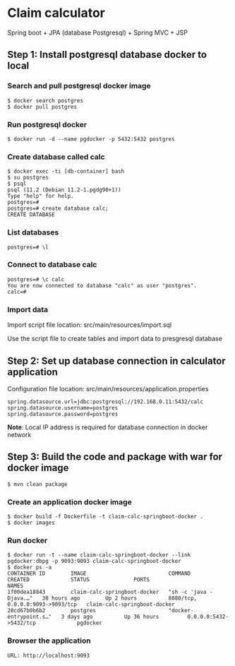 # Claim calculator

Spring boot + JPA (database Postgresql) + Spring MVC + JSP

## **Step 1:** Install postgresql database docker to local

### Search and pull postgresql docker image
```
$ docker search postgres
$ docker pull postgres
```

### Run postgresql docker
```
$ docker run -d --name pgdocker -p 5432:5432 postgres
```

### Create database called **calc**
```
$ docker exec -ti [db-container] bash
$ su postgres
$ psql
psql (11.2 (Debian 11.2-1.pgdg90+1))
Type "help" for help.
postgres=#
postgres=# create database calc;
CREATE DATABASE
```

### List databases
```
postgres=# \l
```

### Connect to database **calc**
```
postgres=# \c calc
You are now connected to database "calc" as user "postgres".
calc=#
```

### Import data 

Import script file location: src/main/resources/import.sql

Use the script file to create tables and import data to presgresql database

## **Step 2:** Set up database connection in calculator application

Configuration file location: src/main/resources/application.properties
```
spring.datasource.url=jdbc:postgresql://192.168.0.11:5432/calc
spring.datasource.username=postgres
spring.datasource.password=postgres
````

**Note**: Local IP address is required for database connection in docker network

## **Step 3:** Build the code and package with war for docker image
```
$ mvn clean package
```

### Create an application docker image
```
$ docker build -f Dockerfile -t claim-calc-springboot-docker .
$ docker images
```

### Run docker
```
$ docker run -t --name claim-calc-springboot-docker --link pgdocker:dbpg -p 9093:9093 claim-calc-springboot-docker
$ docker ps -a
CONTAINER ID        IMAGE                          COMMAND                  CREATED             STATUS              PORTS                              NAMES
1f00dea18843        claim-calc-springboot-docker   "sh -c 'java -Djava.…"   38 hours ago        Up 2 hours          8080/tcp, 0.0.0.0:9093->9093/tcp   claim-calc-springboot-docker
20cd67b0b6b2        postgres                       "docker-entrypoint.s…"   3 days ago          Up 36 hours         0.0.0.0:5432->5432/tcp             pgdocker
```

### Browser the application
```
URL: http://localhost:9093
```
